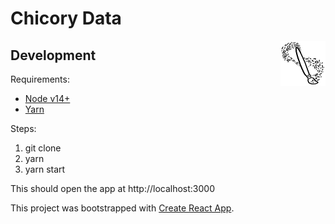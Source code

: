 # Chicory Data

<img alt="Logo" align="right" src="./src/icon144.png" width="72" />

## Development

Requirements:

- [Node v14+](https://nodejs.org)
- [Yarn](https://yarnpkg.com)

Steps:

1. git clone
2. yarn
3. yarn start

This should open the app at http://localhost:3000

This project was bootstrapped with [Create React App](https://create-react-app.dev/docs/getting-started).
